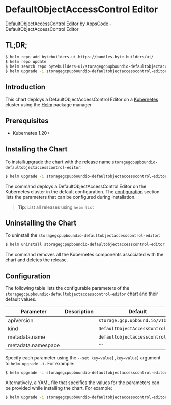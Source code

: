 # DefaultObjectAccessControl Editor

[DefaultObjectAccessControl Editor by AppsCode](https://byte.builders) - DefaultObjectAccessControl Editor

## TL;DR;

```bash
$ helm repo add bytebuilders-ui https://bundles.byte.builders/ui/
$ helm repo update
$ helm search repo bytebuilders-ui/storagegcpupboundio-defaultobjectaccesscontrol-editor --version=v0.4.18
$ helm upgrade -i storagegcpupboundio-defaultobjectaccesscontrol-editor bytebuilders-ui/storagegcpupboundio-defaultobjectaccesscontrol-editor -n default --create-namespace --version=v0.4.18
```

## Introduction

This chart deploys a DefaultObjectAccessControl Editor on a [Kubernetes](http://kubernetes.io) cluster using the [Helm](https://helm.sh) package manager.

## Prerequisites

- Kubernetes 1.20+

## Installing the Chart

To install/upgrade the chart with the release name `storagegcpupboundio-defaultobjectaccesscontrol-editor`:

```bash
$ helm upgrade -i storagegcpupboundio-defaultobjectaccesscontrol-editor bytebuilders-ui/storagegcpupboundio-defaultobjectaccesscontrol-editor -n default --create-namespace --version=v0.4.18
```

The command deploys a DefaultObjectAccessControl Editor on the Kubernetes cluster in the default configuration. The [configuration](#configuration) section lists the parameters that can be configured during installation.

> **Tip**: List all releases using `helm list`

## Uninstalling the Chart

To uninstall the `storagegcpupboundio-defaultobjectaccesscontrol-editor`:

```bash
$ helm uninstall storagegcpupboundio-defaultobjectaccesscontrol-editor -n default
```

The command removes all the Kubernetes components associated with the chart and deletes the release.

## Configuration

The following table lists the configurable parameters of the `storagegcpupboundio-defaultobjectaccesscontrol-editor` chart and their default values.

|     Parameter      | Description |                   Default                   |
|--------------------|-------------|---------------------------------------------|
| apiVersion         |             | <code>storage.gcp.upbound.io/v1beta1</code> |
| kind               |             | <code>DefaultObjectAccessControl</code>     |
| metadata.name      |             | <code>defaultobjectaccesscontrol</code>     |
| metadata.namespace |             | <code>""</code>                             |


Specify each parameter using the `--set key=value[,key=value]` argument to `helm upgrade -i`. For example:

```bash
$ helm upgrade -i storagegcpupboundio-defaultobjectaccesscontrol-editor bytebuilders-ui/storagegcpupboundio-defaultobjectaccesscontrol-editor -n default --create-namespace --version=v0.4.18 --set apiVersion=storage.gcp.upbound.io/v1beta1
```

Alternatively, a YAML file that specifies the values for the parameters can be provided while
installing the chart. For example:

```bash
$ helm upgrade -i storagegcpupboundio-defaultobjectaccesscontrol-editor bytebuilders-ui/storagegcpupboundio-defaultobjectaccesscontrol-editor -n default --create-namespace --version=v0.4.18 --values values.yaml
```
